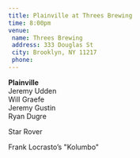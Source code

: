 ```yaml
---
title: Plainville at Threes Brewing
time: 8:00pm
venue:
 name: Threes Brewing
 address: 333 Douglas St
 city: Brooklyn, NY 11217
 phone:
---
```

**Plainville**  
Jeremy Udden  
Will Graefe  
Jeremy Gustin  
Ryan Dugre

Star Rover

Frank Locrasto’s "Kolumbo"